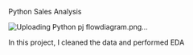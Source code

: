 Python Sales Analysis

![Uploading Python pj flowdiagram.png…]()


In this project, I cleaned the data and performed EDA


